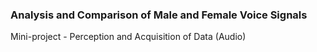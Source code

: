 ### Analysis and Comparison of Male and Female Voice Signals
Mini-project - Perception and Acquisition of Data (Audio)
